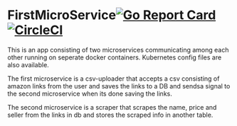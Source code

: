 # FirstMicroService[![Go Report Card](https://goreportcard.com/badge/github.com/DarthSett/Restaurant)](https://goreportcard.com/report/github.com/DarthSett/FirstMicroService) [![CircleCI](https://circleci.com/gh/DarthSett/FirstMicroService/tree/master.svg?style=svg)](https://circleci.com/gh/DarthSett/FirstMicroService/tree/master)

This is an app consisting of two microservices communicating among each other running on seperate docker containers. Kubernetes config files are also available.

The first microservice is a csv-uploader that accepts a csv consisting of amazon links from the user and saves the links to a DB and sendsa signal to the second microservice when its done saving the links.

The second microservice is a scraper that scrapes the name, price and seller from the links in db and stores the scraped info in another table.
